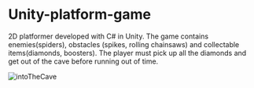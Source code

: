 # Unity-platform-game
2D platformer developed with C# in Unity.
The game contains enemies(spiders), obstacles (spikes, rolling chainsaws) and collectable items(diamonds, boosters). The player must pick up all the diamonds and get out of the cave before running out of time.

![intoTheCave](https://user-images.githubusercontent.com/91391485/174806075-8e8014f4-ff33-4071-b506-3fd5c8c1f0e2.png)
